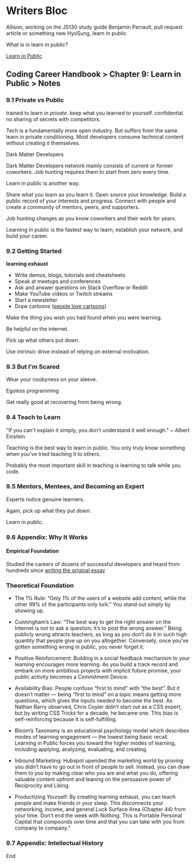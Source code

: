 # Writers Bloc

Allison, working on the JS130 study guide
Benjamin Perrault, pull request article or something new
HyoSung, learn in public

What is in learn in public?

[Learn in Public](https://www.swyx.io/learn-in-public/)

## Coding Career Handbook > Chapter 9: Learn in Public > Notes

### 9.1 Private vs Public

trained to learn in *private*. keep what you learned to yourself. confidential. no sharing of secrets with competitors.

Tech is a fundamentally more open industry. But suffers from the same learn in private conditioning. Most developers consume technical content without creating it themselves.

Dark Matter Developers

Dark Matter Developers network mainly consists of current or former coworkers. Job hunting requires them to start from zero every time.

Learn in public is another way.

Share what you learn as you learn it. Open source your knowledge. Build a public record of your interests and progress. Connect with people and create a community of mentors, peers, and supporters.

Job hunting changes as you know coworkers and their work for years.

Learning in public is the fastest way to learn, establish your network, and build your career.

### 9.2 Getting Started

**learning exhaust**

- Write demos, blogs, tutorials and cheatsheets
- Speak at meetups and conferences
- Ask and answer questions on Stack Overflow or Reddit
- Make YouTube videos or Twitch streams
- Start a newsletter
- Draw cartoons ([people love cartoons](https://wizardzines.com/))

Make the thing you wish you had found when you were learning.

Be helpful on the internet.

Pick up what others put down.

Use intrinsic drive instead of relying on external motivation.

### 9.3 But I'm Scared

Wear your noobyness on your sleeve.

Egoless programming

Get really good at recovering from being wrong.

### 9.4 Teach to Learn

"If you can't explain it simply, you don't understand it well enough." ~ Albert Einstein

Teaching is the best way to learn in public. You only truly know something when you've tried teaching it to others.

Probably the most important skill in teaching is learning to talk while you code.

### 9.5 Mentors, Mentees, and Becoming an Expert

Experts notice genuine learners.

Again, pick up what they put down.

Learn in public.

### 9.6 Appendix: Why It Works

#### Empirical Foundation

Studied the careers of dozens of successful developers and heard from hundreds since [writing the original essay](https://www.swyx.io/learn-in-public/)

### Theoretical Foundation

- The 1% Rule: “Only 1% of the users of a website add content, while the other 99% of the participants only lurk.” You stand out simply by showing up.

- Cunningham’s Law: “The best way to get the right answer on the Internet is not to ask a question; it’s to post the wrong answer.” Being publicly wrong attracts teachers, as long as you don’t do it in such high quantity that people give up on you altogether. Conversely, once you’ve gotten something wrong in public, you never forget it.

- Positive Reinforcement: Building in a social feedback mechanism to your learning encourages more learning. As you build a track record and embark on more ambitious projects with implicit future promise, your public activity becomes a Commitment Device.

- Availability Bias: People confuse “first to mind” with “the best”. But it doesn’t matter — being “first to mind” on a topic means getting more questions, which gives the inputs needed to become the best. As Nathan Barry observed, Chris Coyier didn’t start out as a CSS expert, but by writing CSS Tricks for a decade, he became one. This bias is self-reinforcing because it is self-fulfilling.

- Bloom’s Taxonomy is an educational psychology model which describes modes of learning engagement — the lowest being basic recall. Learning in Public forces you toward the higher modes of learning, including applying, analyzing, evaluating, and creating.

- Inbound Marketing: Hubspot upended the marketing world by proving you didn’t have to go out in front of people to sell. Instead, you can draw them to you by making clear who you are and what you do, offering valuable content upfront and leaning on the persuasive power of Reciprocity and Liking.

- Productizing Yourself: By creating learning exhaust, you can teach people and make friends in your sleep. This disconnects your networking, income, and general Luck Surface Area (Chapter 44) from your time. Don’t end the week with Nothing. This is Portable Personal Capital that compounds over time and that you can take with you from company to company.”

### 9.7 Appendix: Intellectual History

End
